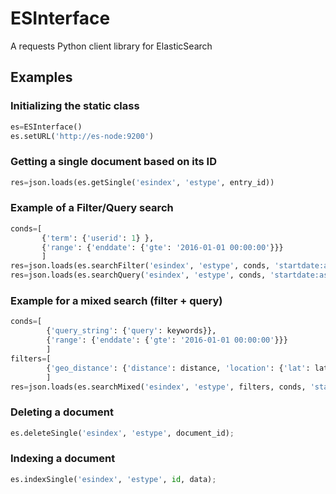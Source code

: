 # ESInterface
A requests Python client library for ElasticSearch

## Examples

### Initializing the static class

```python
es=ESInterface()
es.setURL('http://es-node:9200')
```

### Getting a single document based on its ID

```python
res=json.loads(es.getSingle('esindex', 'estype', entry_id))
```

### Example of a Filter/Query search

```python
conds=[
       {'term': {'userid': 1} },
       {'range': {'enddate': {'gte': '2016-01-01 00:00:00'}}}
       ]
res=json.loads(es.searchFilter('esindex', 'estype', conds, 'startdate:asc'))
res=json.loads(es.searchQuery('esindex', 'estype', conds, 'startdate:asc'))

```

### Example for a mixed search (filter + query)

```python
conds=[
        {'query_string': {'query': keywords}},
        {'range': {'enddate': {'gte': '2016-01-01 00:00:00'}}}
        ]
filters=[
        {'geo_distance': {'distance': distance, 'location': {'lat': latitude, 'lon': longitude}}}
        ]
res=json.loads(es.searchMixed('esindex', 'estype', filters, conds, 'startdate:asc'))
```

### Deleting a document

```python
es.deleteSingle('esindex', 'estype', document_id);
```

### Indexing a document

```python
es.indexSingle('esindex', 'estype', id, data);
```
